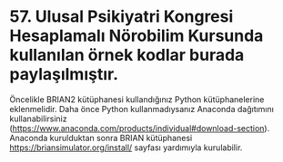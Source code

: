 # 57. Ulusal Psikiyatri Kongresi Hesaplamalı Nörobilim Kursunda kullanılan örnek kodlar burada paylaşılmıştır.

Öncelikle BRIAN2 kütüphanesi kullandığınız Python kütüphanelerine eklenmelidir. Daha önce Python kullanmadıysanız Anaconda dağıtımını kullanabilirsiniz (https://www.anaconda.com/products/individual#download-section). Anaconda kurulduktan sonra BRIAN kütüphanesi https://briansimulator.org/install/ sayfası yardımıyla kurulabilir.
